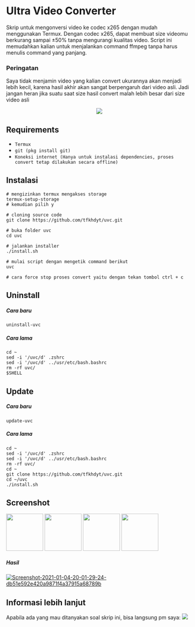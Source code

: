 # Ultra Video Converter
Skrip untuk mengonversi video ke codec x265 dengan mudah menggunakan Termux.
Dengan codec x265, dapat membuat size videomu berkurang sampai ±50% tanpa mengurangi kualitas video.
Script ini memudahkan kalian untuk menjalankan command ffmpeg tanpa harus menulis command yang panjang.
### Peringatan
Saya tidak menjamin video yang kalian convert ukurannya akan menjadi lebih kecil, karena hasil akhir akan sangat berpengaruh dari video asli. Jadi jangan heran jika suatu saat size hasil convert malah lebih besar dari size video asli 
<center>
<img src="https://img.shields.io/badge/Created%20by-tfkhdyt-blue?style=for-the-badge&logo=github"/>
</center>

## Requirements
- `Termux`
- `git (pkg install git)`
- `Koneksi internet (Hanya untuk instalasi dependencies, proses convert tetap dilakukan secara offline)`

## Instalasi
```Shell
# mengizinkan termux mengakses storage
termux-setup-storage
# kemudian pilih y

# cloning source code
git clone https://github.com/tfkhdyt/uvc.git

# buka folder uvc
cd uvc

# jalankan installer
./install.sh

# mulai script dengan mengetik command berikut
uvc

# cara force stop proses convert yaitu dengan tekan tombol ctrl + c
```

## Uninstall
##### Cara baru
`
uninstall-uvc
`
##### Cara lama
```Shell
cd ~
sed -i '/uvc/d' .zshrc
sed -i '/uvc/d' ../usr/etc/bash.bashrc
rm -rf uvc/
$SHELL
```

## Update
##### Cara baru
`update-uvc`

##### Cara lama
```Shell
cd ~
sed -i '/uvc/d' .zshrc
sed -i '/uvc/d' ../usr/etc/bash.bashrc
rm -rf uvc/
cd ~
git clone https://github.com/tfkhdyt/uvc.git
cd ~/uvc
./install.sh
```

## Screenshot
<img src=https://i.postimg.cc/xCFmvVwf/Screenshot-2021-01-08-10-06-32-17-84d3000e3f4017145260f7618db1d683.jpg height=100/> <img src=https://i.postimg.cc/XqRyPcNt/Screenshot-2021-01-08-10-06-54-45-84d3000e3f4017145260f7618db1d683.jpg height=100/> <img src=https://i.postimg.cc/yYRRZ5vK/Screenshot-2021-01-08-10-07-15-03-84d3000e3f4017145260f7618db1d683.jpg height=100/> <img src=https://i.postimg.cc/wxZJ3H5F/Screenshot-2021-01-08-10-07-31-91-84d3000e3f4017145260f7618db1d683.jpg height=100/> 
##### Hasil
<a href='https://postimages.org/' target='_blank'><img src='https://i.postimg.cc/HnCF789w/Screenshot-2021-01-04-20-01-29-24-db51e592e420a9871f4a37915a68789b.jpg' border='0' alt='Screenshot-2021-01-04-20-01-29-24-db51e592e420a9871f4a37915a68789b'/></a>

## Informasi lebih lanjut
Apabila ada yang mau ditanyakan soal skrip ini, bisa langsung pm saya: <a href="https://linktr.ee/tfkhdyt" target="_blank"><img src="https://img.shields.io/badge/Contact-me-green?style=flat-square"/></a>
